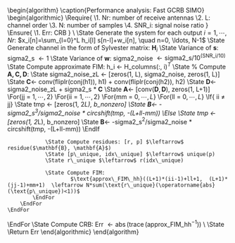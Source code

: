 \begin{algorithm}
\caption{Performance analysis: Fast GCRB SIMO}
\begin{algorithmic}
\Require{ 
    \\1. Nr: number of receive antennas
    \\2. L: channel order
    \\3. N: number of samples
    \\4. SNR\_i: signal noise ratio 
}
\Ensure{
    \\1. Err: CRB
}
\\
\State Generate the system for each output $i = 1,\cdots, Nr$: $x_i[n]=\sum_{l=0}^L h_i[l] s[n-l]+w_i[n], \quad n=0, \ldots, N-1$
\State Generate channel in the form of Sylvester matrix: $\mathbf{H}_i$
\State Variance of $\mathbf{s}$: sigma2\_s $\leftarrow 1$
\State Variance of $\mathbf{w}$: sigma2\_noise $\leftarrow \text{sigma2\_s}/10^{(\text{SNR\_i}/10)}$
\State Compute approximate FIM: h\_i $\leftarrow$ H\_columns(:, i)$^T$
\State \% Compute $\mathbf{A, C, D}$:
\State sigma2\_noise\_zL $\leftarrow$ [zeros(1, L), sigma2\_noise, zeros(1, L)]
\State $\mathbf{C} \leftarrow$ conv(fliplr(conj(h1)), h1) + conv(fliplr(conj(h2)), h2)
\State $\mathbf{D} \leftarrow$ sigma2\_noise\_zL + sigma2\_s * $\mathbf{C}$
\State $\mathbf{A} \leftarrow$ [conv($\mathbf{D}, \mathbf{D}$), zeros(1, L+1)]
\For{jj = $1,\cdots, 2$}
    \For{ii = $1,\cdots, 2$}
        \For{mm = $0,\cdots, L$}
            \For{ll = $0,\cdots, L$}
                \If{ ii $\neq$ jj}
                    \State tmp $\leftarrow$ [zeros(1, 2*L), b\_nonzero]
                    \State $\mathbf{B} \leftarrow$ -sigma2\_s$^3$/sigma2\_noise * circshift(tmp, -(L+ll-mm))
                \Else 
                    \State tmp $\leftarrow$ [zeros(1, 2*L), b\_nonzero]
                    \State $\mathbf{B} \leftarrow$ -sigma2\_s$^2$/sigma2\_noise * circshift(tmp, -(L+ll-mm))
                \EndIf

                \State Compute residues: [r, p] $\leftarrow$ residue($\mathbf{B}, \mathbf{A}$)
                \State [p\_unique, idx\_unique] $\leftarrow$ unique(p)
                \State r\_unique $\leftarrow$ r(idx\_unique)

                \State Compute FIM: 
                        $\text{approx\_FIM\_hh}((L+1)*(ii-1)+ll+1,  (L+1)*(jj-1)+mm+1)  \leftarrow N*sum(\text{r\_unique}(\operatorname{abs}(\text{p\_unique})<1))$
            \EndFor
        \EndFor
    \EndFor
\EndFor
\State Compute CRB: Err $\leftarrow \operatorname{abs}(\operatorname{trace} (\text{approx\_FIM\_hh}^{-1}))$
\\
\State \Return Err
\end{algorithmic}
\end{algorithm}